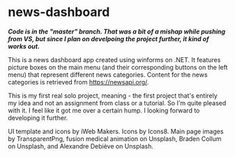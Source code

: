 # news-dashboard

***Code is in the "master" branch. That was a bit of a mishap while pushing from VS, but since I plan on develpoing the project further, it kind of works out.***

This is a news dashboard app created using winforms on .NET. It features picture boxes on the main menu (and their corresponding buttons on the left menu) that represent different news categories. Content for the news categories is retrieved from https://newsapi.org/.

This is my first real solo project, meaning - the first project that's entirely my idea and not an assignment from class or a tutorial. So I'm quite pleased with it. I feel like it got me over a certain hump. I looking forward to developing it further.

UI template and icons by iWeb Makers.
Icons by Icons8.
Main page images by TransparentPng, fusion medical animation on Unsplash, Braden Collum on Unsplash, and Alexandre Debiève on Unsplash.
